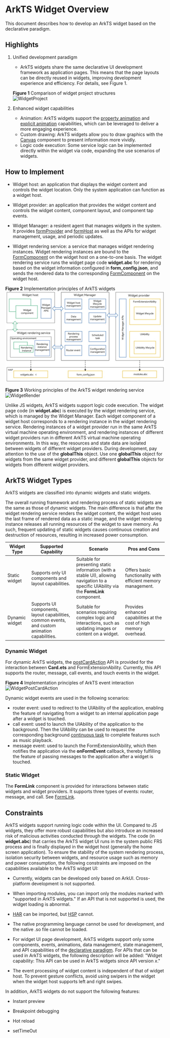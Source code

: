 # ArkTS Widget Overview
<!--Kit: Form Kit-->
<!--Subsystem: Ability-->
<!--Owner: @cx983299475-->
<!--Designer: @xueyulong-->
<!--Tester: @chenmingze-->
This document describes how to develop an ArkTS widget based on the declarative paradigm.

## Highlights
1. Unified development paradigm

    - ArkTS widgets share the same declarative UI development framework as application pages. This means that the page layouts can be directly reused in widgets, improving development experience and efficiency. For details, see Figure 1.

    **Figure 1** Comparison of widget project structures  
    ![WidgetProject](figures/WidgetProject.png)

2. Enhanced widget capabilities

    - Animation: ArkTS widgets support the [property animation](../reference/apis-arkui/arkui-ts/ts-animatorproperty.md) and [explicit animation](../reference/apis-arkui/arkui-ts/ts-explicit-animation.md) capabilities, which can be leveraged to deliver a more engaging experience.
    - Custom drawing: ArkTS widgets allow you to draw graphics with the [Canvas](../reference/apis-arkui/arkui-ts/ts-components-canvas-canvas.md) component to present information more vividly.
    - Logic code execution: Some service logic can be implemented directly within the widget via code, expanding the use scenarios of widgets.

## How to Implement

- Widget host: an application that displays the widget content and controls the widget location. Only the system application can function as a widget host.

- Widget provider: an application that provides the widget content and controls the widget content, component layout, and component tap events.

- Widget Manager: a resident agent that manages widgets in the system. It provides [formProvider](../reference/apis-form-kit/js-apis-app-form-formProvider.md)<!--Del--> and [formHost](../reference/apis-form-kit/js-apis-app-form-formHost-sys.md)<!--DelEnd--> as well as the APIs for widget management, usage, and periodic updates.

- Widget rendering service: a service that manages widget rendering instances. Widget rendering instances are bound to the <!--Del-->[<!--DelEnd-->FormComponent<!--Del-->](../reference/apis-arkui/arkui-ts/ts-basic-components-formcomponent-sys.md)<!--DelEnd--> on the widget host on a one-to-one basis. The widget rendering service runs the widget page code **widget.abc** for rendering based on the widget information configured in **form_config.json**, and sends the rendered data to the corresponding <!--Del-->[<!--DelEnd-->FormComponent<!--Del-->](../reference/apis-arkui/arkui-ts/ts-basic-components-formcomponent-sys.md)<!--DelEnd--> on the widget host.

**Figure 2** Implementation principles of ArkTS widgets 
![WidgetPrinciple](figures/WidgetPrinciple.png)

**Figure 3** Working principles of the ArkTS widget rendering service 
![WidgetRender](figures/WidgetRender.png)

Unlike JS widgets, ArkTS widgets support logic code execution. The widget page code (in **widget.abc**) is executed by the widget rendering service, which is managed by the Widget Manager. Each widget component of a widget host corresponds to a rendering instance in the widget rendering service. Rendering instances of a widget provider run in the same ArkTS virtual machine operating environment, and rendering instances of different widget providers run in different ArkTS virtual machine operating environments. In this way, the resources and state data are isolated between widgets of different widget providers. During development, pay attention to the use of the **globalThis** object. Use one **globalThis** object for widgets from the same widget provider, and different **globalThis** objects for widgets from different widget providers.

## ArkTS Widget Types
ArkTS widgets are classified into dynamic widgets and static widgets.

The overall running framework and rendering process of static widgets are the same as those of dynamic widgets. The main difference is that after the widget rendering service renders the widget content, the widget host uses the last frame of rendered data as a static image, and the widget rendering instance releases all running resources of the widget to save memory. As such, frequent updating of static widgets causes continuous creation and destruction of resources, resulting in increased power consumption.<br>

| Widget Type| Supported Capability| Scenario| Pros and Cons|
| ------- | ------ | ------- | ------- | 
| Static widget| Supports only UI components and layout capabilities.| Suitable for presenting static information (with a stable UI), allowing navigation to a specific UIAbility via the **FormLink** component.| Offers basic functionality with efficient memory management.|
| Dynamic widget| Supports UI components, layout capabilities, common events, and custom animation capabilities.| Suitable for scenarios requiring complex logic and interactions, such as updating images or content on a widget.| Provides enhanced capabilities at the cost of high memory overhead.|

### Dynamic Widget
For dynamic ArkTS widgets, the [postCardAction](../reference/apis-arkui/js-apis-postCardAction.md#postcardaction-1) API is provided for the interaction between **Card.ets** and FormExtensionAbility. Currently, this API supports the router, message, call events, and touch events in the widget.

**Figure 4** Implementation principles of ArkTS event interaction<br>
![WidgetPostCardAction](figures/WidgetPostCardAction.png)

Dynamic widget events are used in the following scenarios:
- router event: used to redirect to the UIAbility of the application, enabling the feature of navigating from a widget to an internal application page after a widget is touched.
- call event: used to launch the UIAbility of the application to the background. Then the UIAbility can be used to request the corresponding background [continuous task](../arkts-utils/long-time-task-overview.md) to complete features such as music playback.
- message event: used to launch the FormExtensionAbility, which then notifies the application via the **onFormEvent** callback, thereby fulfilling the feature of passing messages to the application after a widget is touched.

### Static Widget
The **FormLink** component is provided for interactions between static widgets and widget providers. It supports three types of events: router, message, and call.
See [FormLink](../reference/apis-arkui/arkui-ts/ts-container-formlink.md).

## Constraints
ArkTS widgets support running logic code within the UI. Compared to JS widgets, they offer more robust capabilities but also introduce an increased risk of malicious activities conducted through the widgets. The code (in **widget.abc**) that carries the ArkTS widget UI runs in the system public FRS process and is finally displayed in the widget host (generally the home screen application). To ensure the stability of the system rendering process, isolation security between widgets, and resource usage such as memory and power consumption, the following constraints are imposed on the capabilities available to the ArkTS widget UI:

- Currently, widgets can be developed only based on ArkUI. Cross-platform development is not supported.

- When importing modules, you can import only the modules marked with "supported in ArkTS widgets." If an API that is not supported is used, the widget loading is abnormal.

- [HAR](../quick-start/har-package.md) can be imported, but [HSP](../quick-start/in-app-hsp.md) cannot.

- The native programming language cannot be used for development, and the native .so file cannot be loaded.

- For widget UI page development, ArkTS widgets support only some components, events, animations, data management, state management, and API capabilities of the [declarative paradigm](../ui/arkts-ui-development-overview.md). For APIs that can be used in ArkTS widgets, the following description will be added: "Widget capability: This API can be used in ArkTS widgets since API version *x*."

- The event processing of widget content is independent of that of widget host. To prevent gesture conflicts, avoid using swipers in the widget when the widget host supports left and right swipes.

In addition, ArkTS widgets do not support the following features:

- Instant preview

- Breakpoint debugging

- Hot reload

- setTimeOut

